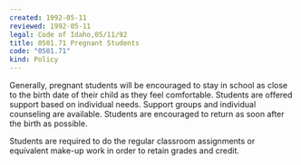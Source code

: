 ```yaml
---
created: 1992-05-11
reviewed: 1992-05-11
legal: Code of Idaho,05/11/92
title: 0501.71 Pregnant Students
code: "0501.71"
kind: Policy
---
```


Generally, pregnant students will be encouraged to stay in school as close to the birth date of their child as they feel comfortable. Students are offered support based on individual needs. Support groups and individual counseling are available. Students are encouraged to return as soon after the birth as possible.

Students are required to do the regular classroom assignments or equivalent make-up work in order to retain grades and credit.
